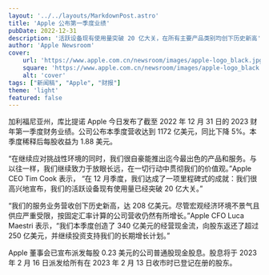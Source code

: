 ```yaml
---
layout: '../../layouts/MarkdownPost.astro'
title: 'Apple 公布第一季度业绩'
pubDate: 2022-12-31
description: '活跃设备现有使用量突破 20 亿大关，在所有主要产品类别均创下历史新高'
author: 'Apple Newsroom'
cover:
    url: 'https://www.apple.com.cn/newsroom/images/apple-logo_black.jpg.landing-regular_2x.jpg'
    square: 'https://www.apple.com.cn/newsroom/images/apple-logo_black.jpg.landing-regular_2x.jpg'
    alt: 'cover'
tags: ["新闻稿", "Apple", "财报"]
theme: 'light'
featured: false
---
```


加利福尼亚州，库比提诺 Apple 今日发布了截至 2022 年 12 月 31 日的 2023 财年第一季度财务业绩。公司公布本季度营收达到 1172 亿美元，同比下降 5%。本季度稀释后每股收益为 1.88 美元。

“在继续应对挑战性环境的同时，我们很自豪能推出迄今最出色的产品和服务。与以往一样，我们继续致力于放眼长远，在一切行动中贯彻我们的价值观。”Apple CEO Tim Cook 表示， “在 12 月季度，我们达成了一项里程碑式的成就：我们很高兴地宣布，我们的活跃设备现有使用量已经突破 20 亿大关。”

“我们的服务业务营收创下历史新高，达 208 亿美元。尽管宏观经济环境不景气且供应严重受限，按固定汇率计算的公司营收仍然有所增长。”Apple CFO Luca Maestri 表示，“我们本季度创造了 340 亿美元的经营现金流，向股东返还了超过 250 亿美元，并继续投资支持我们的长期增长计划。”

Apple 董事会已宣布派发每股 0.23 美元的公司普通股现金股息。股息将于 2023 年 2 月 16 日派发给所有在 2023 年 2 月 13 日收市时已登记在册的股东。
